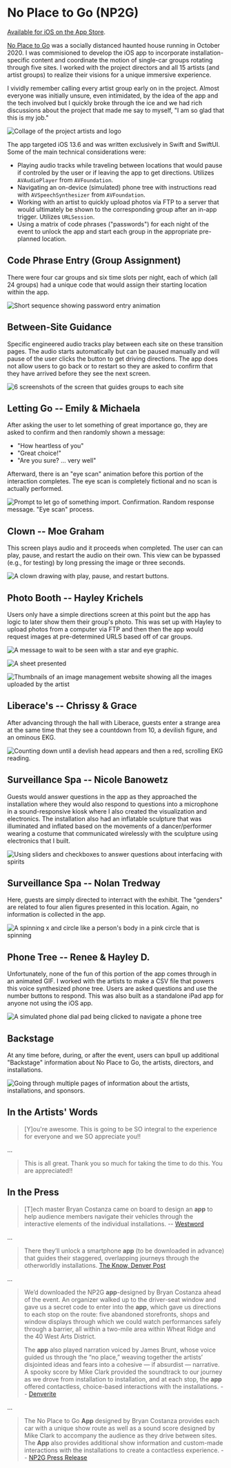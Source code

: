 # No Place to Go (NP2G)

[Available for iOS on the App Store](https://apps.apple.com/us/app/no-place-to-go/id1535357331).

[No Place to Go](https://www.no-place-to-go.com) was a socially distanced haunted house running in October 2020. I was commisioned to develop the iOS app to incorporate installation-specific content and coordinate the motion of single-car groups rotating through five sites. I worked with the project directors and all 15 artists (and artist groups) to realize their visions for a unique immersive experience.

I vividly remember calling every artist group early on in the project. Almost everyone was initially unsure, even intimidated, by the idea of the app and the tech involved but I quickly broke through the ice and we had rich discussions about the project that made me say to myself, "I am so glad that this is my job."

![Collage of the project artists and logo](Documentation/ReadmeContent/np2gcollage.jpg)

The app targeted iOS 13.6 and was written exclusively in Swift and SwiftUI. Some of the main technical considerations were:

- Playing audio tracks while traveling between locations that would pause if controled by the user or if leaving the app to get directions. Utilizes `AVAudioPlayer` from `AVFoundation`.
- Navigating an on-device (simulated) phone tree with instructions read with `AVSpeechSynthesizer` from `AVFoundation`.
- Working with an artist to quickly upload photos via FTP to a server that would ultimately be shown to the corresponding group after an in-app trigger. Utilizes `URLSession`.
- Using a matrix of code phrases ("passwords") for each night of the event to unlock the app and start each group in the appropriate pre-planned location.

## Code Phrase Entry (Group Assignment)

There were four car groups and six time slots per night, each of which (all 24 groups) had a unique code that would assign their starting location within the app.

![Short sequence showing password entry animation](Documentation/ReadmeContent/enterpassword.gif)

## Between-Site Guidance
Specific engineered audio tracks play between each site on these transition pages. The audio starts automatically but can be paused manually and will pause of the user clicks the button to get driving directions. The app does not allow users to go back or to restart so they are asked to confirm that they have arrived before they see the next screen.

![6 screenshots of the screen that guides groups to each site](Documentation/ReadmeContent/betweensites/sixup.png)

## Letting Go -- Emily & Michaela
After asking the user to let something of great importance go, they are asked to confirm and then randomly shown a message:

- "How heartless of you"
- "Great choice!"
- "Are you sure? ... very well"

Afterward, there is an "eye scan" animation before this portion of the interaction completes. The eye scan is completely fictional and no scan is actually performed.

![Prompt to let go of something import. Confirmation. Random response message. "Eye scan" process.](Documentation/ReadmeContent/lettinggo.gif)

## Clown -- Moe Graham

This screen plays audio and it proceeds when completed. The user can can play, pause, and restart the audio on their own. This view can be bypassed (e.g., for testing) by long pressing the image or three seconds. 

![A clown drawing with play, pause, and restart buttons.](Documentation/ReadmeContent/clown.gif)

## Photo Booth -- Hayley Krichels

Users only have a simple directions screen at this point but the app has logic to later show them their group's photo. This was set up with Hayley to upload photos from a computer via FTP and then then the app would request images at pre-determined URLS based off of car groups.

![A message to wait to be seen with a star and eye graphic.](Documentation/ReadmeContent/photobooth/welcome.png)

![A sheet presented ](Documentation/ReadmeContent/photobooth/surprisephoto.png)

![Thumbnails of an image management website showing all the images uploaded by the artist](Documentation/ReadmeContent/photobooth/nightmatrix0.png) 

## Liberace's -- Chrissy & Grace

After advancing through the hall with Liberace, guests enter a strange area at the same time that they see a countdown from 10, a devilish figure, and an ominous EKG.

![Counting down until a devlish head appears and then a red, scrolling EKG reading.](Documentation/ReadmeContent/chrissygrace.gif) 

## Surveillance Spa -- Nicole Banowetz

Guests would answer questions in the app as they approached the installation where they would also respond to questions into a microphone in a sound-responsive kiosk where I also created the visualization and electronics. The installation also had an inflatable sculpture that was illuminated and inflated based on the movements of a dancer/performer wearing a costume that communicated wirelessly with the sculpture using electronics that I built.

![Using sliders and checkboxes to answer questions about interfacing with spirits](Documentation/ReadmeContent/nicolebanowetz.gif) 

## Surveillance Spa -- Nolan Tredway
Here, guests are simply directed to interract with the exhibit. The "genders" are related to four alien figures presented in this location. Again, no information is collected in the app.

![A spinning x and circle like a person's body in a pink circle that is spinning](Documentation/ReadmeContent/nolantredway.gif)

## Phone Tree -- Renee & Hayley D.

Unfortunately, none of the fun of this portion of the app comes through in an animated GIF. I worked with the artists to make a CSV file that powers this voice synthesized phone tree. Users are asked questions and use the number buttons to respond. This was also built as a standalone iPad app for anyone not using the iOS app.

![A simulated phone dial pad being clicked to navigate a phone tree](Documentation/ReadmeContent/phonetree.gif)

## Backstage

At any time before, during, or after the event, users can bpull up additional "Backstage" information about No Place to Go, the artists, directors, and installations. 

![Going through multiple pages of information about the artists, installations, and sponsors.](Documentation/ReadmeContent/backstage.gif)

## In the Artists' Words

> [Y]ou're awesome. This is going to be SO integral to the experience for everyone and we SO appreciate you!!

...

> This is all great. Thank you so much for taking the time to do this. You are appreciated!!

## In the Press

> [T]ech master Bryan Costanza came on board to design an **app** to help audience members navigate their vehicles through the interactive elements of the individual installations. -- [Westword](https://www.westword.com/arts/no-place-to-go-is-a-queer-immersive-drive-through-haunted-house-11825848)


...

> There they’ll unlock a smartphone **app** (to be downloaded in advance) that guides their staggered, overlapping journeys through the otherworldly installations. [The Know, Denver Post](https://theknow-old.denverpost.com/2020/10/22/no-place-to-go-rainbow-militia-deaths-unraveling/247376/)

...

> We’d downloaded the NP2G **app**-designed by Bryan Costanza ahead of the event. An organizer walked up to the driver-seat window and gave us a secret code to enter into the **app**, which gave us directions to each stop on the route: five abandoned storefronts, shops and window displays through which we could watch performances safely through a barrier, all within a two-mile area within Wheat Ridge and the 40 West Arts District.
>
>The **app** also played narration voiced by James Brunt, whose voice guided us through the “no place,” weaving together the artists’ disjointed ideas and fears into a cohesive — if absurdist — narrative. A spooky score by Mike Clark provided the soundtrack to our journey as we drove from installation to installation, and at each stop, the **app** offered contactless, choice-based interactions with the installations. -- [Denverite](https://denverite.com/2020/10/20/no-zombies-or-jump-scares-this-artist-designed-haunted-house-gives-you-a-safe-way-to-process-day-to-day-fears/)

...

> The No Place to Go **App** designed by Bryan Costanza provides each car with a unique show route as well as a sound score designed by Mike Clark to accompany the audience as they drive between sites. The **App** also provides additional show information and custom-made interactions with the installations to create a contactless experience. -- [NP2G Press Release](https://www.no-place-to-go.com/2020/09/18/press-release-no-place-to-go-in-fearful-times/)